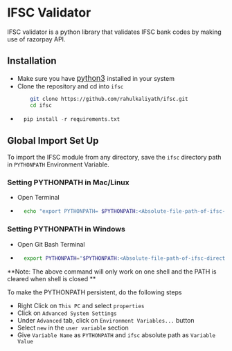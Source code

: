 # IFSC Validator

IFSC validator is a python library that validates IFSC bank codes by making use of razorpay API.

## Installation

* Make sure you have <span style="font-size:larger;">[python3](https://www.python.org/downloads/) </span> installed in your system
* Clone the repository and cd into `ifsc`
    ``` bash 
        git clone https://github.com/rahulkaliyath/ifsc.git
        cd ifsc 
     ```
* ``` python
    pip install -r requirements.txt
    ```

## Global Import Set Up

To import the IFSC module from any directory, save the `ifsc` directory path in `PYTHONPATH` Environment Variable.

### Setting PYTHONPATH in Mac/Linux

* Open Terminal
* ```bash
    echo "export PYTHONPATH= $PYTHONPATH:<Absolute-file-path-of-ifsc-directory>" >> ~/.bash_profile
    ```

### Setting PYTHONPATH in Windows

* Open Git Bash Terminal
* ```bash
    export PYTHONPATH="$PYTHONPATH:<Absolute-file-path-of-ifsc-directory>"
    ```

**Note: The above command will only work on one shell and the PATH is cleared when shell is closed ** 

To make the PYTHONPATH persistent, do the following steps

* Right Click on `This PC` and select `properties`
* Click on `Advanced System Settings`
* Under `Advanced` tab, click on `Environment Variables...` button
* Select `new` in the `user variable` section
* Give `Variable Name` as `PYTHONPATH` and `ifsc` absolute path as `Variable Value`
